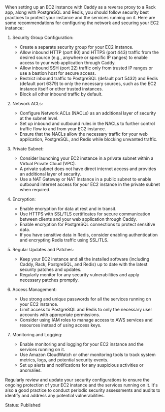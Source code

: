 When setting up an EC2 instance with Caddy as a reverse proxy to a Rack app, along with PostgreSQL and Redis, you should follow security best practices to protect your instance and the services running on it. Here are some recommendations for configuring the network and securing your EC2 instance:

1. Security Group Configuration:
   - Create a separate security group for your EC2 instance.
   - Allow inbound HTTP (port 80) and HTTPS (port 443) traffic from the desired source (e.g., anywhere or specific IP ranges) to enable access to your web application through Caddy.
   - Allow inbound SSH (port 22) traffic only from trusted IP ranges or use a bastion host for secure access.
   - Restrict inbound traffic to PostgreSQL (default port 5432) and Redis (default port 6379) to only the necessary sources, such as the EC2 instance itself or other trusted instances.
   - Block all other inbound traffic by default.

2. Network ACLs:
   - Configure Network ACLs (NACLs) as an additional layer of security at the subnet level.
   - Set up inbound and outbound rules in the NACLs to further control traffic flow to and from your EC2 instance.
   - Ensure that the NACLs allow the necessary traffic for your web application, PostgreSQL, and Redis while blocking unwanted traffic.

3. Private Subnet:
   - Consider launching your EC2 instance in a private subnet within a Virtual Private Cloud (VPC).
   - A private subnet does not have direct internet access and provides an additional layer of security.
   - Use a NAT Gateway or NAT Instance in a public subnet to enable outbound internet access for your EC2 instance in the private subnet when required.

4. Encryption:
   - Enable encryption for data at rest and in transit.
   - Use HTTPS with SSL/TLS certificates for secure communication between clients and your web application through Caddy.
   - Enable encryption for PostgreSQL connections to protect sensitive data.
   - If you have sensitive data in Redis, consider enabling authentication and encrypting Redis traffic using SSL/TLS.

5. Regular Updates and Patches:
   - Keep your EC2 instance and all the installed software (including Caddy, Rack, PostgreSQL, and Redis) up to date with the latest security patches and updates.
   - Regularly monitor for any security vulnerabilities and apply necessary patches promptly.

6. Access Management:
   - Use strong and unique passwords for all the services running on your EC2 instance.
   - Limit access to PostgreSQL and Redis to only the necessary user accounts with appropriate permissions.
   - Consider using IAM roles to manage access to AWS services and resources instead of using access keys.

7. Monitoring and Logging:
   - Enable monitoring and logging for your EC2 instance and the services running on it.
   - Use Amazon CloudWatch or other monitoring tools to track system metrics, logs, and potential security events.
   - Set up alerts and notifications for any suspicious activities or anomalies.

Regularly review and update your security configurations to ensure the ongoing protection of your EC2 instance and the services running on it. It's also a good practice to conduct periodic security assessments and audits to identify and address any potential vulnerabilities.

Status: Published